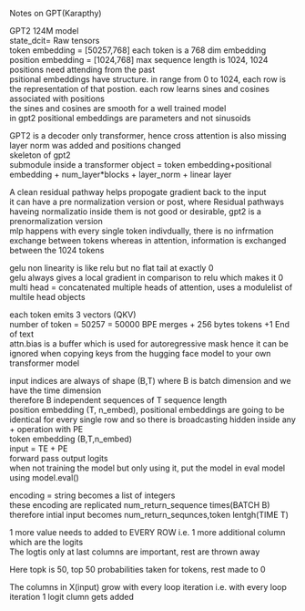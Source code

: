Notes on GPT(Karapthy)  

GPT2 124M model  
state_dcit= Raw tensors  
token embedding = [50257,768] each token is a 768 dim embedding  
position embedding = [1024,768] max sequence length is 1024, 1024 positions need attending from the past  
psitional embeddings have structure. in range from 0 to 1024, each row is the representation of that postion. each row learns sines and cosines associated with positions  
the sines and cosines are smooth for a well trained model  
in gpt2 positional embeddings are parameters and not sinusoids  

GPT2 is a decoder only transformer, hence cross attention is also missing  
layer norm was added and positions changed  
skeleton of gpt2  
submodule inside a transformer object = token embedding+positional embedding  + num_layer*blocks + layer_norm + linear layer  

A clean residual pathway helps propogate gradient back to the input   
it can have a pre normalization version or post, where 
Residual pathways haveing normalizatio inside them is not good or desirable, gpt2 is a prenormalization version  
mlp happens with every single token indivdually, there is no infrmation exchange between tokens whereas in attention, information is exchanged between the 1024 tokens  

gelu non linearity is like relu but no flat tail at exactly 0  
gelu always gives a local gradient in comparison to relu which makes it 0  
multi head = concatenated multiple heads of attention, uses a modulelist of multile head objects  

each token emits 3 vectors (QKV)  
number of token = 50257 = 50000 BPE merges + 256 bytes tokens +1 End of text   
attn.bias is a buffer which is used for autoregressive mask hence it can be ignored when copying keys from the hugging face model to your own transformer model  

input indices are always of shape (B,T) where B is batch dimension and we have the time dimension  
therefore B independent sequences of T sequence length  
position embedding (T, n_embed), positional embeddings are going to be identical for every single row and so there is broadcasting hidden inside any + operation with PE  
token embedding  (B,T,n_embed)  
input = TE + PE  
forward pass output logits  
when not training the model but only using it, put the model in eval model using model.eval()  

encoding = string becomes a list of integers  
these encoding are replicated num_return_sequence times(BATCH B)  
therefore intial input becomes num_return_sequnces,token lentgh(TIME T)  

1 more value needs to added to EVERY ROW i.e. 1 more additional column which are the logits  
The logtis only at last columns are important, rest are thrown away  

Here topk is 50, top 50 probabilities taken for tokens, rest made to 0  

The columns in X(input) grow with every loop iteration i.e. with every loop iteration 1 logit clumn gets added  









